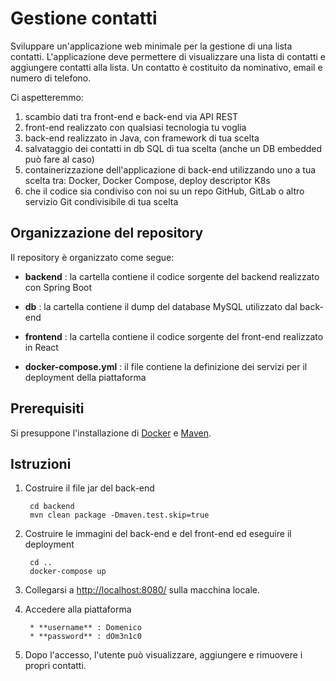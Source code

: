# Gestione contatti
Sviluppare un'applicazione web minimale per la gestione di una lista contatti. L'applicazione deve permettere di visualizzare una lista di contatti e aggiungere contatti alla lista. Un contatto è costituito da nominativo, email e numero di telefono.

Ci aspetteremmo:
1. scambio dati tra front-end e back-end via API REST
2. front-end realizzato con qualsiasi tecnologia tu voglia
3. back-end realizzato in Java, con framework di tua scelta
4. salvataggio dei contatti in db SQL di tua scelta (anche un DB embedded può fare al caso)
5. containerizzazione dell'applicazione di back-end utilizzando uno a tua scelta tra: Docker, Docker Compose, deploy descriptor K8s
6. che il codice sia condiviso con noi su un repo GitHub, GitLab o altro servizio Git condivisibile di tua scelta

Organizzazione del repository
-----

Il repository è organizzato come segue:

* **backend** : la cartella contiene il codice sorgente del backend realizzato con Spring Boot

* **db** : la cartella contiene il dump del database MySQL utilizzato dal back-end

* **frontend** : la cartella contiene il codice sorgente del front-end realizzato in React

* **docker-compose.yml** : il file contiene la definizione dei servizi per il deployment della piattaforma

Prerequisiti
-----

Si presuppone l'installazione di [Docker](http://www.docker.io/gettingstarted/#h_installation) e [Maven](https://maven.apache.org/install.html).

Istruzioni
-----

1. Costruire il file jar del back-end

        cd backend
        mvn clean package -Dmaven.test.skip=true
        
2. Costruire le immagini del back-end e del front-end ed eseguire il deployment

        cd ..
        docker-compose up 

3. Collegarsi a [http://localhost:8080/](http://localhost:8080/) sulla macchina locale.

4. Accedere alla piattaforma 

        * **username** : Domenico
        * **password** : dOm3n1c0

5. Dopo l'accesso, l'utente può visualizzare, aggiungere e rimuovere i propri contatti.

